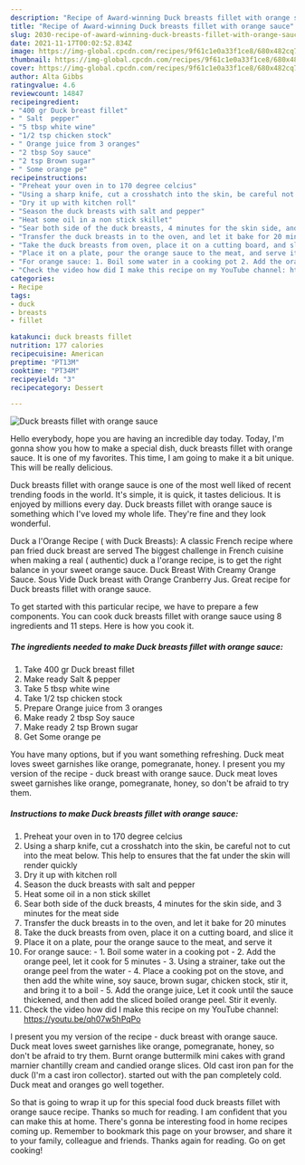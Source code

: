 ```yaml
---
description: "Recipe of Award-winning Duck breasts fillet with orange sauce"
title: "Recipe of Award-winning Duck breasts fillet with orange sauce"
slug: 2030-recipe-of-award-winning-duck-breasts-fillet-with-orange-sauce
date: 2021-11-17T00:02:52.834Z
image: https://img-global.cpcdn.com/recipes/9f61c1e0a33f1ce8/680x482cq70/duck-breasts-fillet-with-orange-sauce-recipe-main-photo.jpg
thumbnail: https://img-global.cpcdn.com/recipes/9f61c1e0a33f1ce8/680x482cq70/duck-breasts-fillet-with-orange-sauce-recipe-main-photo.jpg
cover: https://img-global.cpcdn.com/recipes/9f61c1e0a33f1ce8/680x482cq70/duck-breasts-fillet-with-orange-sauce-recipe-main-photo.jpg
author: Alta Gibbs
ratingvalue: 4.6
reviewcount: 14847
recipeingredient:
- "400 gr Duck breast fillet"
- " Salt  pepper"
- "5 tbsp white wine"
- "1/2 tsp chicken stock"
- " Orange juice from 3 oranges"
- "2 tbsp Soy sauce"
- "2 tsp Brown sugar"
- " Some orange pe"
recipeinstructions:
- "Preheat your oven in to 170 degree celcius"
- "Using a sharp knife, cut a crosshatch into the skin, be careful not to cut into the meat below. This help to ensures that the fat under the skin will render quickly"
- "Dry it up with kitchen roll"
- "Season the duck breasts with salt and pepper"
- "Heat some oil in a non stick skillet"
- "Sear both side of the duck breasts, 4 minutes for the skin side, and 3 minutes for the meat side"
- "Transfer the duck breasts in to the oven, and let it bake for 20 minutes"
- "Take the duck breasts from oven, place it on a cutting board, and slice it"
- "Place it on a plate, pour the orange sauce to the meat, and serve it"
- "For orange sauce: 1. Boil some water in a cooking pot 2. Add the orange peel, let it cook for 5 minutes 3. Using a strainer, take out the orange peel from the water 4. Place a cooking pot on the stove, and then add the white wine, soy sauce, brown sugar, chicken stock, stir it, and bring it to a boil 5. Add the orange juice, Let it cook until the sauce thickened, and then add the sliced boiled orange peel. Stir it evenly."
- "Check the video how did I make this recipe on my YouTube channel: https://youtu.be/qh07w5hPqPo"
categories:
- Recipe
tags:
- duck
- breasts
- fillet

katakunci: duck breasts fillet 
nutrition: 177 calories
recipecuisine: American
preptime: "PT13M"
cooktime: "PT34M"
recipeyield: "3"
recipecategory: Dessert

---
```



![Duck breasts fillet with orange sauce](https://img-global.cpcdn.com/recipes/9f61c1e0a33f1ce8/680x482cq70/duck-breasts-fillet-with-orange-sauce-recipe-main-photo.jpg)

Hello everybody, hope you are having an incredible day today. Today, I'm gonna show you how to make a special dish, duck breasts fillet with orange sauce. It is one of my favorites. This time, I am going to make it a bit unique. This will be really delicious.

Duck breasts fillet with orange sauce is one of the most well liked of recent trending foods in the world. It's simple, it is quick, it tastes delicious. It is enjoyed by millions every day. Duck breasts fillet with orange sauce is something which I've loved my whole life. They're fine and they look wonderful.

Duck a l&#39;Orange Recipe ( with Duck Breasts): A classic French recipe where pan fried duck breast are served The biggest challenge in French cuisine when making a real ( authentic) duck a l&#39;orange recipe, is to get the right balance in your sweet orange sauce. Duck Breast With Creamy Orange Sauce. Sous Vide Duck breast with Orange Cranberry Jus. Great recipe for Duck breasts fillet with orange sauce.


To get started with this particular recipe, we have to prepare a few components. You can cook duck breasts fillet with orange sauce using 8 ingredients and 11 steps. Here is how you cook it.

<!--inarticleads1-->

##### The ingredients needed to make Duck breasts fillet with orange sauce:

1. Take 400 gr Duck breast fillet
1. Make ready  Salt &amp; pepper
1. Take 5 tbsp white wine
1. Take 1/2 tsp chicken stock
1. Prepare  Orange juice from 3 oranges
1. Make ready 2 tbsp Soy sauce
1. Make ready 2 tsp Brown sugar
1. Get  Some orange pe


You have many options, but if you want something refreshing. Duck meat loves sweet garnishes like orange, pomegranate, honey. I present you my version of the recipe - duck breast with orange sauce. Duck meat loves sweet garnishes like orange, pomegranate, honey, so don&#39;t be afraid to try them. 

<!--inarticleads2-->

##### Instructions to make Duck breasts fillet with orange sauce:

1. Preheat your oven in to 170 degree celcius
1. Using a sharp knife, cut a crosshatch into the skin, be careful not to cut into the meat below. This help to ensures that the fat under the skin will render quickly
1. Dry it up with kitchen roll
1. Season the duck breasts with salt and pepper
1. Heat some oil in a non stick skillet
1. Sear both side of the duck breasts, 4 minutes for the skin side, and 3 minutes for the meat side
1. Transfer the duck breasts in to the oven, and let it bake for 20 minutes
1. Take the duck breasts from oven, place it on a cutting board, and slice it
1. Place it on a plate, pour the orange sauce to the meat, and serve it
1. For orange sauce: - 1. Boil some water in a cooking pot - 2. Add the orange peel, let it cook for 5 minutes - 3. Using a strainer, take out the orange peel from the water - 4. Place a cooking pot on the stove, and then add the white wine, soy sauce, brown sugar, chicken stock, stir it, and bring it to a boil - 5. Add the orange juice, Let it cook until the sauce thickened, and then add the sliced boiled orange peel. Stir it evenly.
1. Check the video how did I make this recipe on my YouTube channel: https://youtu.be/qh07w5hPqPo


I present you my version of the recipe - duck breast with orange sauce. Duck meat loves sweet garnishes like orange, pomegranate, honey, so don&#39;t be afraid to try them. Burnt orange buttermilk mini cakes with grand marnier chantilly cream and candied orange slices. Old cast iron pan for the duck (I&#39;m a cast iron collector). started out with the pan completely cold. Duck meat and oranges go well together. 

So that is going to wrap it up for this special food duck breasts fillet with orange sauce recipe. Thanks so much for reading. I am confident that you can make this at home. There's gonna be interesting food in home recipes coming up. Remember to bookmark this page on your browser, and share it to your family, colleague and friends. Thanks again for reading. Go on get cooking!
